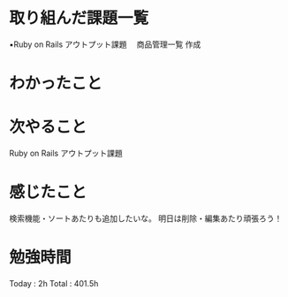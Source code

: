 <h1>取り組んだ課題一覧</h1>

▪️Ruby on Rails アウトプット課題
　商品管理一覧 作成

<h1>わかったこと</h1>

<h1>次やること</h1>
Ruby on Rails アウトプット課題

<h1>感じたこと</h1>
検索機能・ソートあたりも追加したいな。
明日は削除・編集あたり頑張ろう！

<h1>勉強時間</h1>

Today : 2h Total :  401.5h　
